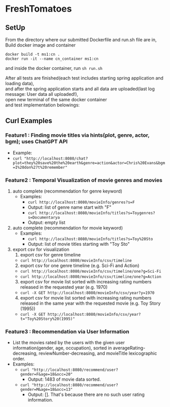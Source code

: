 # FreshTomatoes
## SetUp
From the directory where our submitted Dockerfile and run.sh file are in, <br/>
Build docker image and container
```
docker build -t ms1:cn .
docker run -it --name cn_container ms1:cn
```
and inside the docker container, run `sh run.sh` 

After all tests are finished(each test includes starting spring application and loading data), <br/>
and after the spring application starts and all data are uploaded(last log message: User data all uploaded!), <br/>
open new terminal of the same docker container <br/>
and test implementation belowings: <br/>

## Curl Examples
### Feature1 : Finding movie titles via hints(plot, genre, actor, bgm); uses ChatGPT API
   - Example:
   - `curl "http://localhost:8080/chat?plot=they%20save%20the%20earth&genre=action&actor=Chris%20Evans&bgm=I%20don%27t%20remember"`
### Feature2 : Temporal Visualization of movie genres and movies
   1) auto complete (recommendation for genre keyword)
      - Examples:
         - `curl http://localhost:8080/movieInfo/genres?s=F`
         - Output: list of genre name start with "F"
         - `curl http://localhost:8080/movieInfo/titles?s=Toygenres?s=Documentarya`
         - Output: empty list
   2) auto complete (recommendation for movie keyword)
        - Examples:
           - `curl http://localhost:8080/movieInfo/titles?s=Toy%20Sto`
           - Output: list of movie titles starting with "Toy Sto"
   3) export csv for visualization
      1) export csv for genre timeline
      - `curl http://localhost:8080/movieInfo/csv/timeline`
      2) export csv for one genre timeline (e.g. Sci-Fi and Action)
      - `curl http://localhost:8080/movieInfo/csv/timeline/one?g=Sci-Fi`
      - `curl http://localhost:8080/movieInfo/csv/timeline/one?g=Action`
      3) export csv for movie list sorted with increasing rating numbers released in the requested year (e.g. 1970)
      - `curl -X GET http://localhost:8080/movieInfo/csv/year?y=1970`
      4) export csv for movie list sorted with increasing rating numbers released in the same year with the requested movie (e.g. Toy Story (1995))
      - `curl -X GET http://localhost:8080/movieInfo/csv/year?t="Toy%20Story%20(1995)"`

### Feature3 : Recommendation via User Information
   - List the movies rated by the users with the given user information(gender, age, occupation), sorted in averageRating-decreasing, reviewNumber-decreasing, and movieTitle lexicographic order.
   - Examples:
     - `curl "http://localhost:8080/recommend/user?gender=F&age=18&occ=20"`
       - Output: 1483 of movie data sorted.
     - `curl "http://localhost:8080/recommend/user?gender=M&age=18&occ=13"`
       - Output: []. That's because there are no such user rating information.





